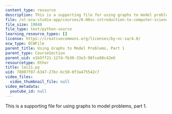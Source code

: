 ```yaml
---
content_type: resource
description: This is a supporting file for using graphs to model problems, part 1.
file: /ol-ocw-studio-app/courses/6-00sc-introduction-to-computer-science-and-programming-spring-2011/78807f07634727bc6c500f3a475542c7_lec21.py
file_size: 19848
file_type: text/python-source
learning_resource_types: []
license: https://creativecommons.org/licenses/by-nc-sa/4.0/
ocw_type: OCWFile
parent_title: Using Graphs to Model Problems, Part 1
parent_type: CourseSection
parent_uid: e1b5ff21-127d-fb30-33e3-98fce88c42e6
resourcetype: Other
title: lec21.py
uid: 78807f07-6347-27bc-6c50-0f3a475542c7
video_files:
  video_thumbnail_file: null
video_metadata:
  youtube_id: null
---
```

This is a supporting file for using graphs to model problems, part 1.